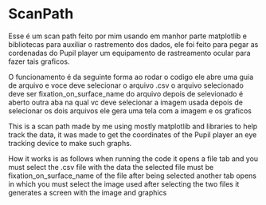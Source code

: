 # ScanPath
Esse é um scan path feito por mim usando em manhor parte matplotlib e bibliotecas para auxiliar o rastremento dos dados, 
ele foi feito para pegar as cordenadas do Pupil player um equipamento de rastreamento ocular para fazer tais graficos.

O funcionamento é da seguinte forma ao rodar o codigo ele abre uma guia de arquivo e voce deve selecionar o arquivo .csv
o arquivo selecionado deve ser fixation_on_surface_name do arquivo depois de selevionado é aberto outra aba na qual vc deve
selecionar a imagem usada depois de selecionar os dois arquivos ele gera uma tela com a imagem e os graficos



This is a scan path made by me using mostly matplotlib and libraries to help track the data,
it was made to get the coordinates of the Pupil player an eye tracking device to make such graphs.

How it works is as follows when running the code it opens a file tab and you must select the .csv
file with the data the selected file must be fixation_on_surface_name of the file after being selected
another tab opens in which you must select the image used after selecting the two files it generates a 
screen with the image and graphics

